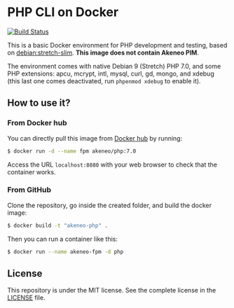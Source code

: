# PHP CLI on Docker

[![Build Status](https://travis-ci.org/akeneo/Dockerfiles.svg?branch=php-7.0)](https://travis-ci.org/akeneo/Dockerfiles/tree/php-7.0)

This is a basic Docker environment for PHP development and testing, based on [debian:stretch-slim](https://hub.docker.com/_/debian/). **This image does not contain Akeneo PIM**.

The environment comes with native Debian 9 (Stretch) PHP 7.0, and some PHP extensions: apcu, mcrypt, intl, mysql, curl, gd, mongo, and xdebug (this last one comes deactivated, run `phpenmod xdebug` to enable it).

## How to use it?

### From Docker hub

You can directly pull this image from [Docker hub](https://hub.docker.com/r/akeneo/apache-php/) by running:

```bash
$ docker run -d --name fpm akeneo/php:7.0
```

Access the URL `localhost:8080` with your web browser to check that the container works.

### From GitHub

Clone the repository, go inside the created folder, and build the docker image:

```bash
$ docker build -t "akeneo-php" .
```

Then you can run a container like this:

```bash
$ docker run --name akeneo-fpm -d php
```

## License

This repository is under the MIT license. See the complete license in the [LICENSE](https://github.com/akeneo/Dockerfiles/blob/master/LICENSE) file.
